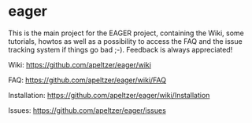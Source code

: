 # eager
This is the main project for the EAGER project, containing the Wiki, some tutorials, howtos as well as a possibility to access the FAQ and the issue tracking system if things go bad ;-). Feedback is always appreciated!

Wiki: <https://github.com/apeltzer/eager/wiki>

FAQ: <https://github.com/apeltzer/eager/wiki/FAQ>

Installation: <https://github.com/apeltzer/eager/wiki/Installation>

Issues: <https://github.com/apeltzer/eager/issues>

